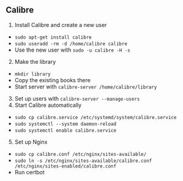 ## Calibre

1. Install Calibre and create a new user
  * `sudo apt-get install calibre`
  * `sudo useradd -rm -d /home/calibre calibre`
  * Use the new user with `sudo -u calibre -H -s`
2. Make the library
  * `mkdir library`
  * Copy the existing books there
  * Start server with `calibre-server /home/calibre/library`
3. Set up users with `calibre-server --manage-users`
4. Start Calibre automatically
  * `sudo cp calibre.service /etc/systemd/system/calibre.service`
  * `sudo systemctl --system daemon-reload`
  * `sudo systemctl enable calibre.service`
5. Set up Nginx
  * `sudo cp calibre.conf /etc/nginx/sites-available/`
  * `sudo ln -s /etc/nginx/sites-available/calibre.conf /etc/nginx/sites-enabled/calibre.conf`
  * Run certbot
